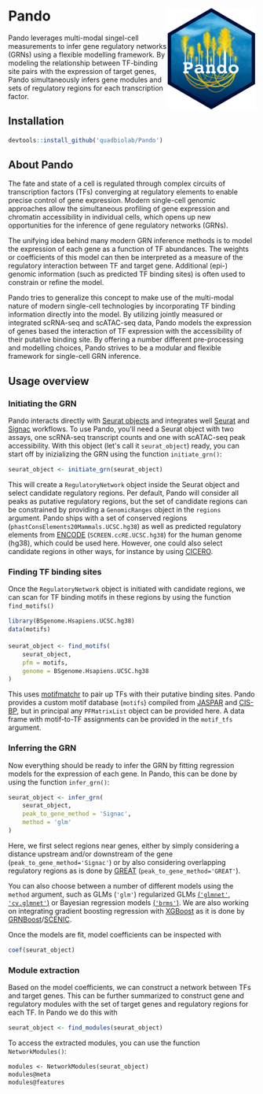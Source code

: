 # Pando <img src="man/figures/logo.png" align="right" width="180"/>

Pando leverages multi-modal singel-cell measurements to infer gene regulatory networks (GRNs) using a flexible modelling framework. By modeling the relationship between TF-binding site pairs with the expression of target genes, Pando simultaneously infers gene modules and sets of regulatory regions for each transcription factor.


## Installation

```r
devtools::install_github('quadbiolab/Pando')
```


## About Pando

The fate and state of a cell is regulated through complex circuits of transcription factors (TFs) converging at regulatory elements to enable precise control of gene expression. Modern single-cell genomic approaches allow the simultaneous profiling of gene expression and chromatin accessibility in individual cells, which opens up new opportunities for the inference of gene regulatory networks (GRNs). 

The unifying idea behind many modern GRN inference methods is to model the expression of each gene as a function of TF abundances. The weights or coefficients of this model can then be interpreted as a measure of the regulatory interaction between TF and target gene. Additional (epi-) genomic information (such as predicted TF binding sites) is often used to constrain or refine the model.

Pando tries to generalize this concept to make use of the multi-modal nature of modern single-cell technologies by incorporating TF binding information directly into the model. By utilizing jointly measured or integrated scRNA-seq and scATAC-seq data, Pando models the expression of genes based the interaction of TF expression with the accessibility of their putative binding site. By offering a number different pre-processing and modelling choices, Pando strives to be a modular and flexible framework for single-cell GRN inference.



## Usage overview

### Initiating the GRN
Pando interacts directly with [Seurat objects](https://satijalab.org/seurat/) and integrates well [Seurat](https://satijalab.org/seurat/) and [Signac](https://satijalab.org/signac/) workflows. To use Pando, you'll need a Seurat object with two assays, one scRNA-seq transcript counts and one with scATAC-seq peak accessibility. With this object (let's call it `seurat_object`) ready, you can start off by inizializing the GRN using the function `initiate_grn()`:

```r
seurat_object <- initiate_grn(seurat_object)
```

This will create a `RegulatoryNetwork` object inside the Seurat object and select candidate regulatory regions. Per default, Pando will consider all peaks as putative regulatory regions, but the set of candidate regions can be constrained by providing a `GenomicRanges` object in the `regions` argument. Pando ships with a set of conserved regions (`phastConsElements20Mammals.UCSC.hg38`) as well as predicted regulatory elements from [ENCODE](https://screen.encodeproject.org/) (`SCREEN.ccRE.UCSC.hg38`) for the human genome (hg38), which could be used here. However, one could also select candidate regions in other ways, for instance by using [CICERO](https://cole-trapnell-lab.github.io/cicero-release/).

### Finding TF binding sites
Once the `RegulatoryNetwork` object is initiated with candidate regions, we can scan for TF binding motifs in these regions by using the function `find_motifs()`

```r
library(BSgenome.Hsapiens.UCSC.hg38)
data(motifs)

seurat_object <- find_motifs(
    seurat_object,
    pfm = motifs,
    genome = BSgenome.Hsapiens.UCSC.hg38
)
```

This uses [motifmatchr](https://github.com/GreenleafLab/motifmatchr) to pair up TFs with their putative binding sites. Pando provides a custom motif database (`motifs`) compiled from [JASPAR](http://jaspar.genereg.net/) and [CIS-BP](http://cisbp.ccbr.utoronto.ca/), but in principal any `PFMatrixList` object can be provided here. A data frame with motif-to-TF assignments can be provided in the `motif_tfs` argument.

### Inferring the GRN
Now everything should be ready to infer the GRN by fitting regression models for the expression of each gene. In Pando, this can be done by using the function `infer_grn()`:

```r
seurat_object <- infer_grn(
    seurat_object,
    peak_to_gene_method = 'Signac',
    method = 'glm'
)
```

Here, we first select regions near genes, either by simply considering a distance upstream and/or downstream of the gene (`peak_to_gene_method='Signac'`) or by also considering overlapping regulatory regions as is done by [GREAT](http://great.stanford.edu/public/html/) (`peak_to_gene_method='GREAT'`). 

You can also choose between a number of different models using the `method` argument, such as GLMs (`'glm'`) regularized GLMs [(`'glmnet'`, `'cv.glmnet'`)](https://glmnet.stanford.edu/articles/glmnet.html) or Bayesian regression models [(`'brms'`)](https://paul-buerkner.github.io/brms/). We are also working on integrating gradient boosting regression with [XGBoost](https://xgboost.readthedocs.io/en/latest/R-package/xgboostPresentation.html) as it is done by [GRNBoost](https://github.com/aertslab/GRNBoost)/[SCENIC](https://scenic.aertslab.org/).

Once the models are fit, model coefficients can be inspected with

```r
coef(seurat_object)
```


### Module extraction
Based on the model coefficients, we can construct a network between TFs and target genes. This can be further summarized to construct gene and regulatory modules with the set of target genes and regulatory regions for each TF. In Pando we do this with 

```r
seurat_object <- find_modules(seurat_object)
```

To access the extracted modules, you can use the function `NetworkModules()`:

```
modules <- NetworkModules(seurat_object)
modules@meta
modules@features
```













